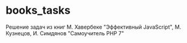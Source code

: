 # books_tasks
Решение задач из книг М. Хавербеке "Эффективный JavaScript", М. Кузнецов, И. Симдянов "Самоучитель PHP 7"
